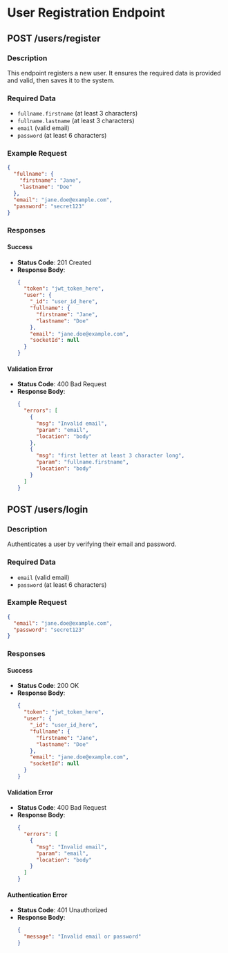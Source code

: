 # User Registration Endpoint

## POST /users/register

### Description
This endpoint registers a new user. It ensures the required data is provided and valid, then saves it to the system.

### Required Data
- `fullname.firstname` (at least 3 characters)
- `fullname.lastname` (at least 3 characters)
- `email` (valid email)
- `password` (at least 6 characters)

### Example Request
```json
{
  "fullname": {
    "firstname": "Jane",
    "lastname": "Doe"
  },
  "email": "jane.doe@example.com",
  "password": "secret123"
}
```

### Responses

#### Success
- **Status Code**: 201 Created
- **Response Body**:
  ```json
  {
    "token": "jwt_token_here",
    "user": {
      "_id": "user_id_here",
      "fullname": {
        "firstname": "Jane",
        "lastname": "Doe"
      },
      "email": "jane.doe@example.com",
      "socketId": null
    }
  }
  ```

#### Validation Error
- **Status Code**: 400 Bad Request
- **Response Body**:
  ```json
  {
    "errors": [
      {
        "msg": "Invalid email",
        "param": "email",
        "location": "body"
      },
      {
        "msg": "first letter at least 3 character long",
        "param": "fullname.firstname",
        "location": "body"
      }
    ]
  }
  ```

## POST /users/login

### Description
Authenticates a user by verifying their email and password.

### Required Data
- `email` (valid email)
- `password` (at least 6 characters)

### Example Request
```json
{
  "email": "jane.doe@example.com",
  "password": "secret123"
}
```

### Responses

#### Success
- **Status Code**: 200 OK
- **Response Body**:
  ```json
  {
    "token": "jwt_token_here",
    "user": {
      "_id": "user_id_here",
      "fullname": {
        "firstname": "Jane",
        "lastname": "Doe"
      },
      "email": "jane.doe@example.com",
      "socketId": null
    }
  }
  ```

#### Validation Error
- **Status Code**: 400 Bad Request
- **Response Body**:
  ```json
  {
    "errors": [
      {
        "msg": "Invalid email",
        "param": "email",
        "location": "body"
      }
    ]
  }
  ```

#### Authentication Error
- **Status Code**: 401 Unauthorized
- **Response Body**:
  ```json
  {
    "message": "Invalid email or password"
  }
  ```